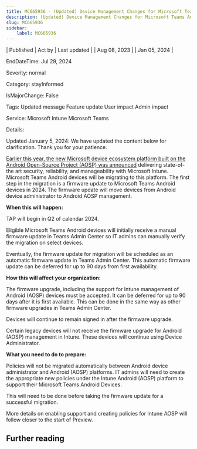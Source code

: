 ```yaml
---
title: MC665936 - (Updated) Device Management Changes for Microsoft Teams Android Devices
description: (Updated) Device Management Changes for Microsoft Teams Android Devices
slug: MC665936
sidebar:
    label: MC665936
---
```


| Published | Act by | Last updated |
| Aug 08, 2023 |  | Jan 05, 2024 |

EndDateTime: Jul 29, 2024

Severity: normal

Category: stayInformed

IsMajorChange: False

Tags: Updated message Feature update User impact Admin impact

Service: Microsoft Intune Microsoft Teams

Details: 

<p>Updated January 5, 2024: We have updated the content below for clarification. Thank you for your patience.</p><p><a href="https://techcommunity.microsoft.com/t5/microsoft-teams-blog/what-s-new-in-microsoft-teams-rooms-and-devices-at-enterprise/ba-p/3770137" target="_blank">Earlier this year, the new Microsoft device ecosystem platform built on the Android Open-Source Project (AOSP) was announced</a> delivering state-of-the art security, reliability, and manageability with Microsoft Intune. Microsoft Teams Android devices will be migrating to this platform. The first step in the migration is a firmware update to Microsoft Teams Android devices in 2024. The firmware update will move devices from Android device administrator to Android AOSP management.<br></p><p><b>When this will happen:</b></p><p>TAP will begin in Q2 of calendar 2024.</p><p>Eligible Microsoft Teams Android devices will initially receive a manual firmware update in Teams Admin Center so IT admins can manually verify the migration on select devices.</p><p>Eventually, the firmware update for migration will be scheduled as an automatic firmware update in Teams Admin Center. This automatic firmware update can be deferred for up to 90 days from first availability.
</p><p><b>How this will affect your organization:</b></p><p>The firmware upgrade, including the support for Intune management of Android (AOSP) devices must be accepted. It can be deferred for up to 90 days after it is first available. This can be done in the same way as other firmware upgrades in Teams Admin Center.</p><p>Devices will continue to remain signed in after the firmware upgrade.
</p><p>Certain legacy devices will not receive the firmware upgrade for Android (AOSP) management in Intune. These devices will continue using Device Administrator.</p><p><b>What you need to do to prepare:</b><br></p><p>Policies will not be migrated automatically between Android device administrator and Android (AOSP) platforms. IT admins will need to create the appropriate new policies under the Intune Android (AOSP) platform to support their Microsoft Teams Android Devices.
</p><p>This will need to be done before taking the firmware update for a successful migration.
</p><p>More details on enabling support and creating policies for Intune AOSP will follow closer to the start of Preview.</p>

## Further reading
